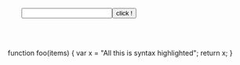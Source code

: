 <div id="html" markdown="0">
    

<head>
<title>ACE in Action</title>
<meta charset="utf-8">

<script type="text/javascript" src="https://pyshine.com/brython.js"></script>
<script type="text/javascript" src="https://pyshine.com/brython_stdlib.js"></script>

<style type="text/css" media="screen">
    #editor { 
        position: absolute;
        top: 400px;
        left: 200px;
        width: 640px;
        height:480px;
    }
</style>
</head>






<body onload="brython({debug:1})">

<div id="editor">function foo(items) {
    var x = "All this is syntax highlighted";
    return x;
}</div>






<script src="https://cdnjs.cloudflare.com/ajax/libs/ace/1.4.5/ace.js" type="text/javascript" charset="utf-8"></script>
<script>
    var editor = ace.edit("editor");
    editor.setTheme("ace/theme/monokai");

    editor.session.setMode("ace/mode/javascript");
</script>
<br><br><br><br><br><br><br><br><br><br><br><br><br><br>
    <script type="text/python3" >

  exec('from browser import document, alert \ndef echo(event):\n    alert(document["zone"].value) \ndocument["mybutton"].bind("click", echo)')
  </script>



  <input id="zone"><button id="mybutton">click !</button>
</body>


</div> 






